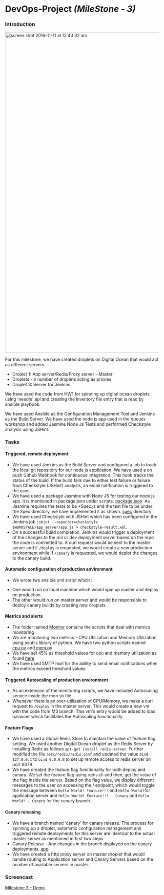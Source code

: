 # DevOps-Project *(MileStone - 3)*



### Introduction
<img width="1050" alt="screen shot 2016-11-11 at 12 43 32 am" src="https://cloud.githubusercontent.com/assets/4195083/20205567/ef1131b4-a7a7-11e6-8b87-5e2ae4d9c571.png">

For this milestone, we have created droplets on Digital Ocean that would act as different servers.
* Droplet 1: App server/Redis/Proxy server - Master
* Droplets - n number of droplets acting as proxies
* Droplet 3: Server for Jenkins

We have used the code from HW1 for spinning up digital ocean droplets using 'needle' api and creating the inventory file entry that is read by ansible playbook.

We have used Ansible as the Configuration Management Tool and Jenkins as the Build Server. We have used the node js app used in the queues workshop and added Jasmine Node Js Tests and performed Checkstyle analysis using JSHint.

### Tasks

#### Triggered, remote deployment
* We have used Jenkins as the Build Server and configured a job to track the local git repository for our node js application. We have used a on push Github Webhook for continuous integration. This hook tracks the status of the build. If the build fails due to either test failure or failure from Checkstyle (JSHint) analysis, an email notification is triggered to the user.
* We have used a package Jasmine with Node JS for testing our node js app. It is mentioned in package.json under scripts.  [package.json](https://github.com/sasanghavi/M3/tree/M3/App/package.json). As Jasmine requires the tests to be *Spec.js and the test file to be under the Spec directory, we have implemented it as shown. [spec](https://github.com/sasanghavi/M3/tree/M3/App/spec) directory
* We have used Checkstyle with JSHint which has been configured in the Jenkins job `jshint --reporter=checkstyle $WORKSPACE/app_server/app.js > checkstyle-result.xml`.
* On a successful build completion, Jenkins would trigger a deployment of the changes to the m3 or dev deployment server based on the repo the code is committed to. A curl request would be sent to the master server and if `/deploy` is requested, we would create a new production environment while if `/canary` is requested, we would deplot the changes to the canary build.

#### Automatic configuration of production environment
* We wrote two ansible yml script which :
 - One would run on local machine which would spin up master and deploy on production.
 - The other would run on master server and would be responsible to deploy canary builds by creating new droplets.

#### Metrics and alerts
* The folder named [Monitor](https://github.com/sasanghavi/M3/tree/M3/Monitor) contains the scripts that deal with metrics monitoring
* We are monitoring two metrics - CPU Utilization and Memory Utilization using psutils library of python. We have two python scripts named [cpu.py](https://github.com/sasanghavi/M3/tree/M3/Monitor/cpuMonitor.py) and [mem.py](https://github.com/sasanghavi/M3/tree/M3/Monitor/memoryMonitor.py)
* We have set 45% as threshold values for cpu and memory utilization as found [here](https://github.com/sasanghavi/M3/tree/M3/Monitor/mon.sh)
* We have used SMTP mail for the ability to send email notifications when the metrics exceed threshold values

#### Triggered Autoscaling of production environment
* As an extension of the monitoring scripts, we have included Autoscaling service inside the mon.sh file.
* Whenever there is an over-utilization of CPU/Memory, we make a curl request to `/deploy` in the master server. This would create a new vm with the code from M3 branch. This vm's entry would be added to load balancer which facilitates the Autoscaling functionality.

#### Feature Flags
* We have used a Global Redis Store to maintain the value of feature flag setting. We used another Digital Ocean droplet as the Redis Server by installing Redis as follows `apt-get install redis-server`. Further modified the file `/etc/redis/redis.conf` and updated the value `bind 127.0.0.1` to `bind 0.0.0.0` to set up remote access to redis server on port 6379
* We have created the feature flag functionality for both deploy and canary. We set the feature flag using redis cli and then, get the value of the flag inside the server. Based on the flag value, we display different messages to the user on accessing the / endpoint, which would toggle the message between `Hello World! Feature!!!` and `Hello World!`for application server and `Hello World! Feature!!! - Canary` and `Hello World! - Canary` for the canary branch.

#### Canary releasing
* We have a branch named 'canary' for canary release. The process for spinning up a droplet, automatic configuration management and triggered remote deployments for this server are identical to the actual master server as mentioned in first two steps
* Canary Release - Any changes in the branch displayed on the canary deployments. [app](https://github.com/sasanghavi/M3/tree/Canary/app-server/app.js)
* We have created a http proxy server on master droplet that would handle routing to Application server and Canary Servers based on the number of available servers in master.

### Screencast

[Milestone 3 - Demo](https://youtu.be/)
